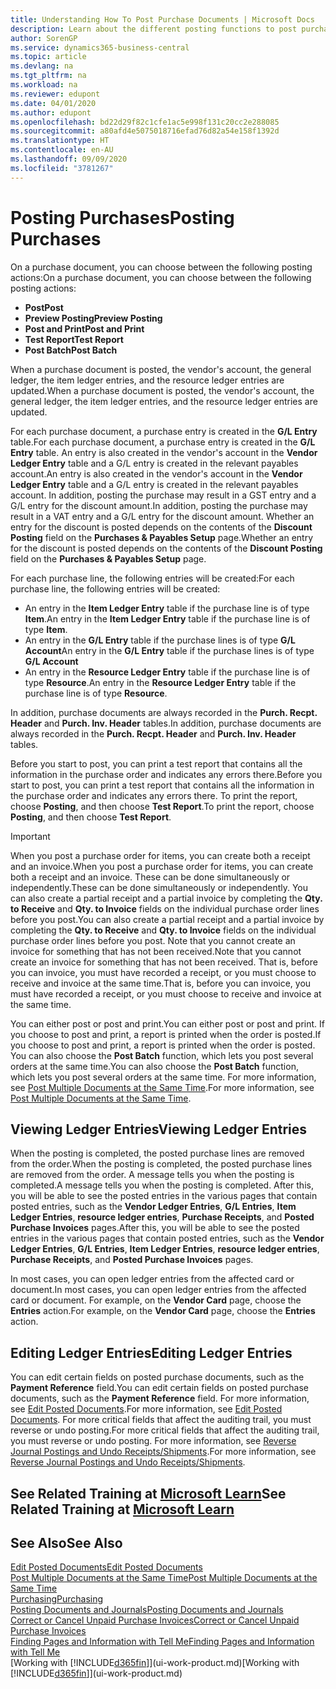 ```yaml
---
title: Understanding How To Post Purchase Documents | Microsoft Docs
description: Learn about the different posting functions to post purchase documents, and how you can update posted documents.
author: SorenGP
ms.service: dynamics365-business-central
ms.topic: article
ms.devlang: na
ms.tgt_pltfrm: na
ms.workload: na
ms.reviewer: edupont
ms.date: 04/01/2020
ms.author: edupont
ms.openlocfilehash: bd22d29f82c1cfe1ac5e998f131c20cc2e288085
ms.sourcegitcommit: a80afd4e5075018716efad76d82a54e158f1392d
ms.translationtype: HT
ms.contentlocale: en-AU
ms.lasthandoff: 09/09/2020
ms.locfileid: "3781267"
---
```

# <a name="posting-purchases"></a><span data-ttu-id="ed960-103">Posting Purchases</span><span class="sxs-lookup"><span data-stu-id="ed960-103">Posting Purchases</span></span>
<span data-ttu-id="ed960-104">On a purchase document, you can choose between the following posting actions:</span><span class="sxs-lookup"><span data-stu-id="ed960-104">On a purchase document, you can choose between the following posting actions:</span></span>

* <span data-ttu-id="ed960-105">**Post**</span><span class="sxs-lookup"><span data-stu-id="ed960-105">**Post**</span></span>
* <span data-ttu-id="ed960-106">**Preview Posting**</span><span class="sxs-lookup"><span data-stu-id="ed960-106">**Preview Posting**</span></span>
* <span data-ttu-id="ed960-107">**Post and Print**</span><span class="sxs-lookup"><span data-stu-id="ed960-107">**Post and Print**</span></span>
* <span data-ttu-id="ed960-108">**Test Report**</span><span class="sxs-lookup"><span data-stu-id="ed960-108">**Test Report**</span></span>
* <span data-ttu-id="ed960-109">**Post Batch**</span><span class="sxs-lookup"><span data-stu-id="ed960-109">**Post Batch**</span></span>

<span data-ttu-id="ed960-110">When a purchase document is posted, the vendor's account, the general ledger, the item ledger entries, and the resource ledger entries  are updated.</span><span class="sxs-lookup"><span data-stu-id="ed960-110">When a purchase document is posted, the vendor's account, the general ledger, the item ledger entries, and the resource ledger entries  are updated.</span></span>

<span data-ttu-id="ed960-111">For each purchase document, a purchase entry is created in the **G/L Entry** table.</span><span class="sxs-lookup"><span data-stu-id="ed960-111">For each purchase document, a purchase entry is created in the **G/L Entry** table.</span></span> <span data-ttu-id="ed960-112">An entry is also created in the vendor's account in the **Vendor Ledger Entry** table and a G/L entry is created in the relevant payables account.</span><span class="sxs-lookup"><span data-stu-id="ed960-112">An entry is also created in the vendor's account in the **Vendor Ledger Entry** table and a G/L entry is created in the relevant payables account.</span></span> <span data-ttu-id="ed960-113">In addition, posting the purchase may result in a GST entry and a G/L entry for the discount amount.</span><span class="sxs-lookup"><span data-stu-id="ed960-113">In addition, posting the purchase may result in a VAT entry and a G/L entry for the discount amount.</span></span> <span data-ttu-id="ed960-114">Whether an entry for the discount is posted depends on the contents of the **Discount Posting** field on the **Purchases & Payables Setup** page.</span><span class="sxs-lookup"><span data-stu-id="ed960-114">Whether an entry for the discount is posted depends on the contents of the **Discount Posting** field on the **Purchases & Payables Setup** page.</span></span>

<span data-ttu-id="ed960-115">For each purchase line, the following entries will be created:</span><span class="sxs-lookup"><span data-stu-id="ed960-115">For each purchase line, the following entries will be created:</span></span>
- <span data-ttu-id="ed960-116">An entry in the **Item Ledger Entry** table if the purchase line is of type **Item**.</span><span class="sxs-lookup"><span data-stu-id="ed960-116">An entry in the **Item Ledger Entry** table if the purchase line is of type **Item**.</span></span>
- <span data-ttu-id="ed960-117">An entry in the **G/L Entry** table if the purchase lines is of type **G/L Account**</span><span class="sxs-lookup"><span data-stu-id="ed960-117">An entry in the **G/L Entry** table if the purchase lines is of type **G/L Account**</span></span>
- <span data-ttu-id="ed960-118">An entry in the **Resource Ledger Entry** table if the purchase line is of type **Resource**.</span><span class="sxs-lookup"><span data-stu-id="ed960-118">An entry in the **Resource Ledger Entry** table if the purchase line is of type **Resource**.</span></span>

<span data-ttu-id="ed960-119">In addition, purchase documents are always recorded in the **Purch. Recpt. Header** and **Purch. Inv. Header** tables.</span><span class="sxs-lookup"><span data-stu-id="ed960-119">In addition, purchase documents are always recorded in the **Purch. Recpt. Header** and **Purch. Inv. Header** tables.</span></span>

<span data-ttu-id="ed960-120">Before you start to post, you can print a test report that contains all the information in the purchase order and indicates any errors there.</span><span class="sxs-lookup"><span data-stu-id="ed960-120">Before you start to post, you can print a test report that contains all the information in the purchase order and indicates any errors there.</span></span> <span data-ttu-id="ed960-121">To print the report, choose **Posting**, and then choose **Test Report**.</span><span class="sxs-lookup"><span data-stu-id="ed960-121">To print the report, choose **Posting**, and then choose **Test Report**.</span></span>

> [!IMPORTANT]  
>   <span data-ttu-id="ed960-122">When you post a purchase order for items, you can create both a receipt and an invoice.</span><span class="sxs-lookup"><span data-stu-id="ed960-122">When you post a purchase order for items, you can create both a receipt and an invoice.</span></span> <span data-ttu-id="ed960-123">These can be done simultaneously or independently.</span><span class="sxs-lookup"><span data-stu-id="ed960-123">These can be done simultaneously or independently.</span></span> <span data-ttu-id="ed960-124">You can also create a partial receipt and a partial invoice by completing the **Qty. to Receive** and **Qty. to Invoice** fields on the individual purchase order lines before you post.</span><span class="sxs-lookup"><span data-stu-id="ed960-124">You can also create a partial receipt and a partial invoice by completing the **Qty. to Receive** and **Qty. to Invoice** fields on the individual purchase order lines before you post.</span></span> <span data-ttu-id="ed960-125">Note that you cannot create an invoice for something that has not been received.</span><span class="sxs-lookup"><span data-stu-id="ed960-125">Note that you cannot create an invoice for something that has not been received.</span></span> <span data-ttu-id="ed960-126">That is, before you can invoice, you must have recorded a receipt, or you must choose to receive and invoice at the same time.</span><span class="sxs-lookup"><span data-stu-id="ed960-126">That is, before you can invoice, you must have recorded a receipt, or you must choose to receive and invoice at the same time.</span></span>

<span data-ttu-id="ed960-127">You can either post or post and print.</span><span class="sxs-lookup"><span data-stu-id="ed960-127">You can either post or post and print.</span></span> <span data-ttu-id="ed960-128">If you choose to post and print, a report is printed when the order is posted.</span><span class="sxs-lookup"><span data-stu-id="ed960-128">If you choose to post and print, a report is printed when the order is posted.</span></span> <span data-ttu-id="ed960-129">You can also choose the **Post Batch** function, which lets you post several orders at the same time.</span><span class="sxs-lookup"><span data-stu-id="ed960-129">You can also choose the **Post Batch** function, which lets you post several orders at the same time.</span></span> <span data-ttu-id="ed960-130">For more information, see [Post Multiple Documents at the Same Time](ui-batch-posting.md).</span><span class="sxs-lookup"><span data-stu-id="ed960-130">For more information, see [Post Multiple Documents at the Same Time](ui-batch-posting.md).</span></span>

## <a name="viewing-ledger-entries"></a><span data-ttu-id="ed960-131">Viewing Ledger Entries</span><span class="sxs-lookup"><span data-stu-id="ed960-131">Viewing Ledger Entries</span></span>
<span data-ttu-id="ed960-132">When the posting is completed, the posted purchase lines are removed from the order.</span><span class="sxs-lookup"><span data-stu-id="ed960-132">When the posting is completed, the posted purchase lines are removed from the order.</span></span> <span data-ttu-id="ed960-133">A message tells you when the posting is completed.</span><span class="sxs-lookup"><span data-stu-id="ed960-133">A message tells you when the posting is completed.</span></span> <span data-ttu-id="ed960-134">After this, you will be able to see the posted entries in the various pages that contain posted entries, such as the **Vendor Ledger Entries**, **G/L Entries**, **Item Ledger Entries**, **resource ledger entries**, **Purchase Receipts**, and **Posted Purchase Invoices** pages.</span><span class="sxs-lookup"><span data-stu-id="ed960-134">After this, you will be able to see the posted entries in the various pages that contain posted entries, such as the **Vendor Ledger Entries**, **G/L Entries**, **Item Ledger Entries**, **resource ledger entries**, **Purchase Receipts**, and **Posted Purchase Invoices** pages.</span></span>

<span data-ttu-id="ed960-135">In most cases, you can open ledger entries from the affected card or document.</span><span class="sxs-lookup"><span data-stu-id="ed960-135">In most cases, you can open ledger entries from the affected card or document.</span></span> <span data-ttu-id="ed960-136">For example, on the **Vendor Card** page, choose the **Entries** action.</span><span class="sxs-lookup"><span data-stu-id="ed960-136">For example, on the **Vendor Card** page, choose the **Entries** action.</span></span>

## <a name="editing-ledger-entries"></a><span data-ttu-id="ed960-137">Editing Ledger Entries</span><span class="sxs-lookup"><span data-stu-id="ed960-137">Editing Ledger Entries</span></span>
<span data-ttu-id="ed960-138">You can edit certain fields on posted purchase documents, such as the **Payment Reference** field.</span><span class="sxs-lookup"><span data-stu-id="ed960-138">You can edit certain fields on posted purchase documents, such as the **Payment Reference** field.</span></span> <span data-ttu-id="ed960-139">For more information, see [Edit Posted Documents](across-edit-posted-document.md).</span><span class="sxs-lookup"><span data-stu-id="ed960-139">For more information, see [Edit Posted Documents](across-edit-posted-document.md).</span></span> <span data-ttu-id="ed960-140">For more critical fields that affect the auditing trail, you must reverse or undo posting.</span><span class="sxs-lookup"><span data-stu-id="ed960-140">For more critical fields that affect the auditing trail, you must reverse or undo posting.</span></span> <span data-ttu-id="ed960-141">For more information, see [Reverse Journal Postings and Undo Receipts/Shipments](finance-how-reverse-journal-posting.md).</span><span class="sxs-lookup"><span data-stu-id="ed960-141">For more information, see [Reverse Journal Postings and Undo Receipts/Shipments](finance-how-reverse-journal-posting.md).</span></span>

## <a name="see-related-training-at-microsoft-learn"></a><span data-ttu-id="ed960-142">See Related Training at [Microsoft Learn](/learn/modules/receive-invoice-dynamics-d365-business-central/index)</span><span class="sxs-lookup"><span data-stu-id="ed960-142">See Related Training at [Microsoft Learn](/learn/modules/receive-invoice-dynamics-d365-business-central/index)</span></span>

## <a name="see-also"></a><span data-ttu-id="ed960-143">See Also</span><span class="sxs-lookup"><span data-stu-id="ed960-143">See Also</span></span>
[<span data-ttu-id="ed960-144">Edit Posted Documents</span><span class="sxs-lookup"><span data-stu-id="ed960-144">Edit Posted Documents</span></span>](across-edit-posted-document.md)  
[<span data-ttu-id="ed960-145">Post Multiple Documents at the Same Time</span><span class="sxs-lookup"><span data-stu-id="ed960-145">Post Multiple Documents at the Same Time</span></span>](ui-batch-posting.md)  
[<span data-ttu-id="ed960-146">Purchasing</span><span class="sxs-lookup"><span data-stu-id="ed960-146">Purchasing</span></span>](purchasing-manage-purchasing.md)  
[<span data-ttu-id="ed960-147">Posting Documents and Journals</span><span class="sxs-lookup"><span data-stu-id="ed960-147">Posting Documents and Journals</span></span>](ui-post-documents-journals.md)  
[<span data-ttu-id="ed960-148">Correct or Cancel Unpaid Purchase Invoices</span><span class="sxs-lookup"><span data-stu-id="ed960-148">Correct or Cancel Unpaid Purchase Invoices</span></span>](purchasing-how-correct-cancel-unpaid-purchase-invoices.md)  
[<span data-ttu-id="ed960-149">Finding Pages and Information with Tell Me</span><span class="sxs-lookup"><span data-stu-id="ed960-149">Finding Pages and Information with Tell Me</span></span>](ui-search.md)  
<span data-ttu-id="ed960-150">[Working with [!INCLUDE[d365fin](includes/d365fin_md.md)]](ui-work-product.md)</span><span class="sxs-lookup"><span data-stu-id="ed960-150">[Working with [!INCLUDE[d365fin](includes/d365fin_md.md)]](ui-work-product.md)</span></span>
